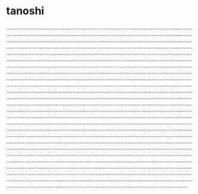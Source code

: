 # tanoshi
.....................................................................................................................................................................................................................................................................................................................................................................................................................................................................................................................................................................................................................................................................................................................................................................................................................................................................................................................................................................................................................................................................................................................................................................................................................................................................................................................................................................................................................................................................................................................................................................................................................................................................................................................................................................................................................................................................................................................................................................................................................................................................................................................................................................................................................................................................................................................................................................................................................................................................................................................................................................................................................................................................................................................................................................................................................................................................................................................................................................................................................................................................................................................................................................................................................................................................................................................................................